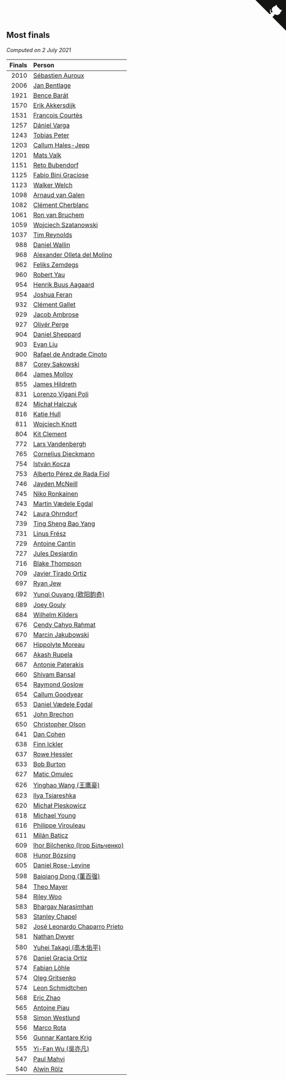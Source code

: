 ## Most finals

*Computed on  2 July 2021*

| Finals | Person |
| ---: | :--- |
| 2010 | [Sébastien Auroux](https://www.worldcubeassociation.org/persons/2008AURO01) |
| 2006 | [Jan Bentlage](https://www.worldcubeassociation.org/persons/2010BENT01) |
| 1921 | [Bence Barát](https://www.worldcubeassociation.org/persons/2008BARA01) |
| 1570 | [Erik Akkersdijk](https://www.worldcubeassociation.org/persons/2005AKKE01) |
| 1531 | [François Courtès](https://www.worldcubeassociation.org/persons/2008COUR01) |
| 1257 | [Dániel Varga](https://www.worldcubeassociation.org/persons/2008VARG01) |
| 1243 | [Tobias Peter](https://www.worldcubeassociation.org/persons/2014PETE03) |
| 1203 | [Callum Hales-Jepp](https://www.worldcubeassociation.org/persons/2012HALE01) |
| 1201 | [Mats Valk](https://www.worldcubeassociation.org/persons/2007VALK01) |
| 1151 | [Reto Bubendorf](https://www.worldcubeassociation.org/persons/2012BUBE01) |
| 1125 | [Fabio Bini Graciose](https://www.worldcubeassociation.org/persons/2010GRAC02) |
| 1123 | [Walker Welch](https://www.worldcubeassociation.org/persons/2011WELC01) |
| 1098 | [Arnaud van Galen](https://www.worldcubeassociation.org/persons/2006GALE01) |
| 1082 | [Clément Cherblanc](https://www.worldcubeassociation.org/persons/2014CHER05) |
| 1061 | [Ron van Bruchem](https://www.worldcubeassociation.org/persons/2003BRUC01) |
| 1059 | [Wojciech Szatanowski](https://www.worldcubeassociation.org/persons/2011SZAT01) |
| 1037 | [Tim Reynolds](https://www.worldcubeassociation.org/persons/2005REYN01) |
| 988 | [Daniel Wallin](https://www.worldcubeassociation.org/persons/2013WALL03) |
| 968 | [Alexander Olleta del Molino](https://www.worldcubeassociation.org/persons/2008OLLE01) |
| 962 | [Feliks Zemdegs](https://www.worldcubeassociation.org/persons/2009ZEMD01) |
| 960 | [Robert Yau](https://www.worldcubeassociation.org/persons/2009YAUR01) |
| 954 | [Henrik Buus Aagaard](https://www.worldcubeassociation.org/persons/2006BUUS01) |
| 954 | [Joshua Feran](https://www.worldcubeassociation.org/persons/2011FERA01) |
| 932 | [Clément Gallet](https://www.worldcubeassociation.org/persons/2004GALL02) |
| 929 | [Jacob Ambrose](https://www.worldcubeassociation.org/persons/2010AMBR01) |
| 927 | [Olivér Perge](https://www.worldcubeassociation.org/persons/2007PERG01) |
| 904 | [Daniel Sheppard](https://www.worldcubeassociation.org/persons/2009SHEP01) |
| 903 | [Evan Liu](https://www.worldcubeassociation.org/persons/2009LIUE01) |
| 900 | [Rafael de Andrade Cinoto](https://www.worldcubeassociation.org/persons/2007CINO01) |
| 887 | [Corey Sakowski](https://www.worldcubeassociation.org/persons/2011SAKO01) |
| 864 | [James Molloy](https://www.worldcubeassociation.org/persons/2011MOLL01) |
| 855 | [James Hildreth](https://www.worldcubeassociation.org/persons/2009HILD01) |
| 831 | [Lorenzo Vigani Poli](https://www.worldcubeassociation.org/persons/2007POLI01) |
| 824 | [Michał Halczuk](https://www.worldcubeassociation.org/persons/2006HALC01) |
| 816 | [Katie Hull](https://www.worldcubeassociation.org/persons/2010HULL01) |
| 811 | [Wojciech Knott](https://www.worldcubeassociation.org/persons/2011KNOT01) |
| 804 | [Kit Clement](https://www.worldcubeassociation.org/persons/2008CLEM01) |
| 772 | [Lars Vandenbergh](https://www.worldcubeassociation.org/persons/2003VAND01) |
| 765 | [Cornelius Dieckmann](https://www.worldcubeassociation.org/persons/2009DIEC01) |
| 754 | [István Kocza](https://www.worldcubeassociation.org/persons/2005KOCZ01) |
| 753 | [Alberto Pérez de Rada Fiol](https://www.worldcubeassociation.org/persons/2011FIOL01) |
| 746 | [Jayden McNeill](https://www.worldcubeassociation.org/persons/2012MCNE01) |
| 745 | [Niko Ronkainen](https://www.worldcubeassociation.org/persons/2010RONK01) |
| 743 | [Martin Vædele Egdal](https://www.worldcubeassociation.org/persons/2013EGDA02) |
| 742 | [Laura Ohrndorf](https://www.worldcubeassociation.org/persons/2009OHRN01) |
| 739 | [Ting Sheng Bao Yang](https://www.worldcubeassociation.org/persons/2008BAOY01) |
| 731 | [Linus Frész](https://www.worldcubeassociation.org/persons/2011FRES01) |
| 729 | [Antoine Cantin](https://www.worldcubeassociation.org/persons/2010CANT02) |
| 727 | [Jules Desjardin](https://www.worldcubeassociation.org/persons/2010DESJ01) |
| 716 | [Blake Thompson](https://www.worldcubeassociation.org/persons/2010THOM03) |
| 709 | [Javier Tirado Ortiz](https://www.worldcubeassociation.org/persons/2009TIRA01) |
| 697 | [Ryan Jew](https://www.worldcubeassociation.org/persons/2008JEWR01) |
| 692 | [Yunqi Ouyang (欧阳韵奇)](https://www.worldcubeassociation.org/persons/2007YUNQ01) |
| 689 | [Joey Gouly](https://www.worldcubeassociation.org/persons/2007GOUL01) |
| 684 | [Wilhelm Kilders](https://www.worldcubeassociation.org/persons/2010KILD02) |
| 676 | [Cendy Cahyo Rahmat](https://www.worldcubeassociation.org/persons/2010RAHM02) |
| 670 | [Marcin Jakubowski](https://www.worldcubeassociation.org/persons/2007JAKU01) |
| 667 | [Hippolyte Moreau](https://www.worldcubeassociation.org/persons/2008MORE02) |
| 667 | [Akash Rupela](https://www.worldcubeassociation.org/persons/2012RUPE01) |
| 667 | [Antonie Paterakis](https://www.worldcubeassociation.org/persons/2012PATE01) |
| 660 | [Shivam Bansal](https://www.worldcubeassociation.org/persons/2011BANS02) |
| 654 | [Raymond Goslow](https://www.worldcubeassociation.org/persons/2014GOSL01) |
| 654 | [Callum Goodyear](https://www.worldcubeassociation.org/persons/2012GOOD02) |
| 653 | [Daniel Vædele Egdal](https://www.worldcubeassociation.org/persons/2013EGDA01) |
| 651 | [John Brechon](https://www.worldcubeassociation.org/persons/2010BREC01) |
| 650 | [Christopher Olson](https://www.worldcubeassociation.org/persons/2009OLSO01) |
| 641 | [Dan Cohen](https://www.worldcubeassociation.org/persons/2007COHE01) |
| 638 | [Finn Ickler](https://www.worldcubeassociation.org/persons/2012ICKL01) |
| 637 | [Rowe Hessler](https://www.worldcubeassociation.org/persons/2007HESS01) |
| 633 | [Bob Burton](https://www.worldcubeassociation.org/persons/2003BURT01) |
| 627 | [Matic Omulec](https://www.worldcubeassociation.org/persons/2010OMUL02) |
| 626 | [Yinghao Wang (王鹰豪)](https://www.worldcubeassociation.org/persons/2010WANG07) |
| 623 | [Ilya Tsiareshka](https://www.worldcubeassociation.org/persons/2012TERE01) |
| 620 | [Michał Pleskowicz](https://www.worldcubeassociation.org/persons/2009PLES01) |
| 618 | [Michael Young](https://www.worldcubeassociation.org/persons/2008YOUN02) |
| 616 | [Philippe Virouleau](https://www.worldcubeassociation.org/persons/2008VIRO01) |
| 611 | [Milán Baticz](https://www.worldcubeassociation.org/persons/2005BATI01) |
| 609 | [Ihor Bilchenko (Ігор Більченко)](https://www.worldcubeassociation.org/persons/2011BILC01) |
| 608 | [Hunor Bózsing](https://www.worldcubeassociation.org/persons/2009BOZS01) |
| 605 | [Daniel Rose-Levine](https://www.worldcubeassociation.org/persons/2015ROSE01) |
| 598 | [Baiqiang Dong (董百强)](https://www.worldcubeassociation.org/persons/2008DONG06) |
| 584 | [Theo Mayer](https://www.worldcubeassociation.org/persons/2012MAYE01) |
| 584 | [Riley Woo](https://www.worldcubeassociation.org/persons/2007WOOR01) |
| 583 | [Bhargav Narasimhan](https://www.worldcubeassociation.org/persons/2011NARA02) |
| 583 | [Stanley Chapel](https://www.worldcubeassociation.org/persons/2016CHAP04) |
| 582 | [José Leonardo Chaparro Prieto](https://www.worldcubeassociation.org/persons/2011CHAP01) |
| 581 | [Nathan Dwyer](https://www.worldcubeassociation.org/persons/2011DWYE02) |
| 580 | [Yuhei Takagi (高木佑平)](https://www.worldcubeassociation.org/persons/2008TAKA01) |
| 576 | [Daniel Gracia Ortiz](https://www.worldcubeassociation.org/persons/2009ORTI01) |
| 574 | [Fabian Löhle](https://www.worldcubeassociation.org/persons/2012LAHL01) |
| 574 | [Oleg Gritsenko](https://www.worldcubeassociation.org/persons/2011GRIT01) |
| 574 | [Leon Schmidtchen](https://www.worldcubeassociation.org/persons/2010SCHM01) |
| 568 | [Eric Zhao](https://www.worldcubeassociation.org/persons/2010ZHAO19) |
| 565 | [Antoine Piau](https://www.worldcubeassociation.org/persons/2008PIAU01) |
| 558 | [Simon Westlund](https://www.worldcubeassociation.org/persons/2008WEST02) |
| 556 | [Marco Rota](https://www.worldcubeassociation.org/persons/2009ROTA01) |
| 556 | [Gunnar Kantare Krig](https://www.worldcubeassociation.org/persons/2004KRIG01) |
| 555 | [Yi-Fan Wu (吳亦凡)](https://www.worldcubeassociation.org/persons/2010WUIF01) |
| 547 | [Paul Mahvi](https://www.worldcubeassociation.org/persons/2012MAHV01) |
| 540 | [Alwin Rölz](https://www.worldcubeassociation.org/persons/2016ROLZ01) |


<a href="https://github.com/jonatanklosko/wca_statistics" class="github-corner" aria-label="View source on Github"><svg width="80" height="80" viewBox="0 0 250 250" style="fill:#151513; color:#fff; position: absolute; top: 0; border: 0; right: 0;" aria-hidden="true"><path d="M0,0 L115,115 L130,115 L142,142 L250,250 L250,0 Z"></path><path d="M128.3,109.0 C113.8,99.7 119.0,89.6 119.0,89.6 C122.0,82.7 120.5,78.6 120.5,78.6 C119.2,72.0 123.4,76.3 123.4,76.3 C127.3,80.9 125.5,87.3 125.5,87.3 C122.9,97.6 130.6,101.9 134.4,103.2" fill="currentColor" style="transform-origin: 130px 106px;" class="octo-arm"></path><path d="M115.0,115.0 C114.9,115.1 118.7,116.5 119.8,115.4 L133.7,101.6 C136.9,99.2 139.9,98.4 142.2,98.6 C133.8,88.0 127.5,74.4 143.8,58.0 C148.5,53.4 154.0,51.2 159.7,51.0 C160.3,49.4 163.2,43.6 171.4,40.1 C171.4,40.1 176.1,42.5 178.8,56.2 C183.1,58.6 187.2,61.8 190.9,65.4 C194.5,69.0 197.7,73.2 200.1,77.6 C213.8,80.2 216.3,84.9 216.3,84.9 C212.7,93.1 206.9,96.0 205.4,96.6 C205.1,102.4 203.0,107.8 198.3,112.5 C181.9,128.9 168.3,122.5 157.7,114.1 C157.9,116.9 156.7,120.9 152.7,124.9 L141.0,136.5 C139.8,137.7 141.6,141.9 141.8,141.8 Z" fill="currentColor" class="octo-body"></path></svg></a><style>.github-corner:hover .octo-arm{animation:octocat-wave 560ms ease-in-out}@keyframes octocat-wave{0%,100%{transform:rotate(0)}20%,60%{transform:rotate(-25deg)}40%,80%{transform:rotate(10deg)}}@media (max-width:500px){.github-corner:hover .octo-arm{animation:none}.github-corner .octo-arm{animation:octocat-wave 560ms ease-in-out}}</style>
